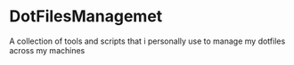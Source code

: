 # DotFilesManagemet
A collection of tools and scripts that i personally use to manage my dotfiles across my machines
